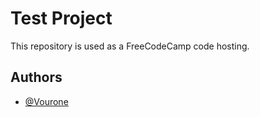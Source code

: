 # Test Project
This repository is used as a FreeCodeCamp code hosting. 

## Authors
- [@Vourone](https://www.github.com/Vourone)
